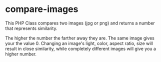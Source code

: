 compare-images
==============

This PHP Class compares two images (jpg or png) and returns a number that represents similarity. 

The higher the number the farther away they are. The same image gives your the value 0. Changing an image's light, color, aspect ratio, size will result in close similarity, while completely different images will give you a higher number.
